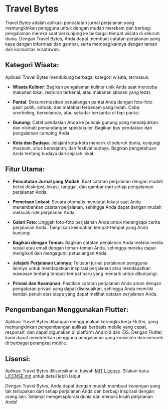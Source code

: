 # Travel Bytes

Travel Bytes adalah aplikasi pencatatan jurnal perjalanan yang memungkinkan pengguna untuk dengan mudah merekam dan berbagi pengalaman mereka saat berkunjung ke berbagai tempat wisata di seluruh dunia. Dengan Travel Bytes, Anda dapat membuat catatan perjalanan yang kaya dengan informasi dan gambar, serta membagikannya dengan teman dan komunitas wisatawan.

## Kategori Wisata:
Aplikasi Travel Bytes mendukung berbagai kategori wisata, termasuk:

- **Wisata Kuliner**: Bagikan pengalaman kuliner unik Anda saat mencoba makanan lokal, restoran terkenal, atau makanan jalanan yang lezat.

- **Pantai**: Dokumentasikan petualangan pantai Anda dengan foto-foto pasir putih, ombak, dan matahari terbenam yang indah. Coba snorkeling, berselancar, atau sekadar bersantai di tepi pantai.

- **Gunung**: Catat pendakian Anda ke puncak gunung yang menakjubkan dan nikmati pemandangan spektakuler. Bagikan tips pendakian dan pengalaman camping Anda.

- **Kota dan Budaya**: Jelajahi kota-kota menarik di seluruh dunia, kunjungi museum, situs bersejarah, dan festival budaya. Bagikan pengetahuan Anda tentang budaya dan sejarah lokal.

## Fitur Utama:
- **Pencatatan Jurnal yang Mudah**: Buat catatan perjalanan dengan mudah berisi deskripsi, lokasi, tanggal, dan gambar dari setiap pengalaman perjalanan Anda.

- **Pemetaan Lokasi**: Secara otomatis mencatat lokasi saat Anda menambahkan catatan perjalanan, sehingga Anda dapat dengan mudah melacak rute perjalanan Anda.

- **Galeri Foto**: Unggah foto-foto perjalanan Anda untuk melengkapi cerita perjalanan Anda. Tampilkan keindahan tempat-tempat yang Anda kunjungi.

- **Bagikan dengan Teman**: Bagikan catatan perjalanan Anda melalui media sosial atau email dengan teman-teman Anda, sehingga mereka dapat mengikuti dan mengagumi petualangan Anda.

- **Jelajahi Perjalanan Lainnya**: Telusuri jurnal perjalanan pengguna lainnya untuk mendapatkan inspirasi perjalanan atau mendapatkan wawasan tentang tempat-tempat baru yang menarik untuk dikunjungi.

- **Privasi dan Keamanan**: Pastikan catatan perjalanan Anda aman dengan pengaturan privasi yang dapat disesuaikan, sehingga Anda memiliki kendali penuh atas siapa yang dapat melihat catatan perjalanan Anda.


## Pengembangan Menggunakan Flutter:
Aplikasi Travel Bytes dibangun menggunakan kerangka kerja Flutter, yang memungkinkan pengembangan aplikasi berbasis mobile yang cepat, responsif, dan dapat digunakan di platform Android dan iOS. Dengan Flutter, kami dapat memberikan pengguna pengalaman yang konsisten dan menarik di berbagai perangkat mobile.

## Lisensi:
Aplikasi Travel Bytes dilisensikan di bawah [MIT License](https://opensource.org/licenses/MIT). Silakan baca [LICENSE.md](link_ke_LICENSE.md) untuk detail lebih lanjut.

Dengan Travel Bytes, Anda dapat dengan mudah membuat kenangan yang tak terlupakan dari setiap perjalanan Anda dan berbagi inspirasi dengan orang lain. Selamat mengeksplorasi dunia dan menulis kisah perjalanan Anda!

